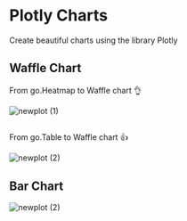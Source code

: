# Plotly Charts
Create beautiful charts using the library Plotly

## Waffle Chart 
From go.Heatmap to Waffle chart 👌

![newplot (1)](https://github.com/user-attachments/assets/a33db62c-4fcf-4279-8c68-0ce66e4cdb9f)


##
From go.Table to Waffle chart 👍 

![newplot (2)](https://github.com/user-attachments/assets/a9a6eb83-654c-4e7c-a1c9-7157a6aab137)

## Bar Chart

![newplot (2)](https://github.com/user-attachments/assets/9ed8edb6-39d2-46dd-9b4d-1d05f1f674b9)






